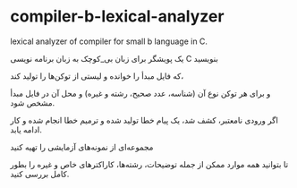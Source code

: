 # compiler-b-lexical-analyzer
lexical analyzer of compiler for small b language in C.

یک پویشگر برای زبان بی_کوچک به زبان برنامه نویسی C بنویسید

که فایل مبدأ را خوانده و لیستی از توکن‌ها را تولید کند،

و برای هر توکن نوع آن (شناسه، عدد صحیح، رشته و غیره) و محل آن در فایل مبدأ مشخص شود.

اگر ورودی نامعتبر، کشف شد، یک پیام خطا تولید شده و ترمیم خطا انجام شده و کار ادامه یابد.

مجموعه‌ای از نمونه‌های آزمایشی را تهیه کنید

تا بتوانید همه موارد ممکن از جمله توضیحات، رشته‌ها، کاراکترهای خاص و غیره را بطور کامل بررسی کنید.

